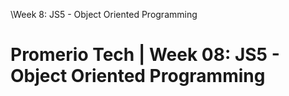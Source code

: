 \Week 8: JS5 - Object Oriented Programming
# Promerio Tech | Week 08: JS5 - Object Oriented Programming
